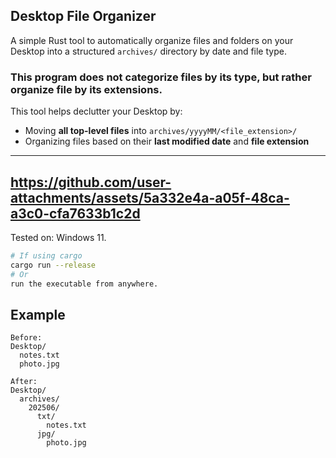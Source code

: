 
## Desktop File Organizer

A simple Rust tool to automatically organize files and folders on your Desktop into a structured `archives/` directory by date and file type.
### This program does not categorize files by its type, but rather organize file by its extensions.
This tool helps declutter your Desktop by:

- Moving **all top-level files** into `archives/yyyyMM/<file_extension>/`
- Organizing files based on their **last modified date** and **file extension**
---
https://github.com/user-attachments/assets/5a332e4a-a05f-48ca-a3c0-cfa7633b1c2d
---
Tested on: Windows 11.
```bash
# If using cargo
cargo run --release
# Or
run the executable from anywhere.
```
## Example
```
Before:
Desktop/
  notes.txt
  photo.jpg
  
After:
Desktop/
  archives/
    202506/
      txt/
        notes.txt
      jpg/
        photo.jpg
```




